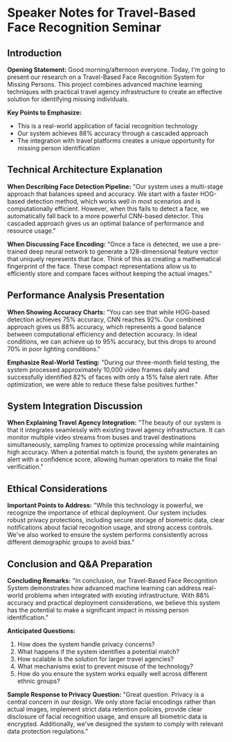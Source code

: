 # Speaker Notes for Travel-Based Face Recognition Seminar

## Introduction

**Opening Statement:**
Good morning/afternoon everyone. Today, I'm going to present our research on a Travel-Based Face Recognition System for Missing Persons. This project combines advanced machine learning techniques with practical travel agency infrastructure to create an effective solution for identifying missing individuals.

**Key Points to Emphasize:**
- This is a real-world application of facial recognition technology
- Our system achieves 88% accuracy through a cascaded approach
- The integration with travel platforms creates a unique opportunity for missing person identification

## Technical Architecture Explanation

**When Describing Face Detection Pipeline:**
"Our system uses a multi-stage approach that balances speed and accuracy. We start with a faster HOG-based detection method, which works well in most scenarios and is computationally efficient. However, when this fails to detect a face, we automatically fall back to a more powerful CNN-based detector. This cascaded approach gives us an optimal balance of performance and resource usage."

**When Discussing Face Encoding:**
"Once a face is detected, we use a pre-trained deep neural network to generate a 128-dimensional feature vector that uniquely represents that face. Think of this as creating a mathematical fingerprint of the face. These compact representations allow us to efficiently store and compare faces without keeping the actual images."

## Performance Analysis Presentation

**When Showing Accuracy Charts:**
"You can see that while HOG-based detection achieves 75% accuracy, CNN reaches 92%. Our combined approach gives us 88% accuracy, which represents a good balance between computational efficiency and detection accuracy. In ideal conditions, we can achieve up to 95% accuracy, but this drops to around 70% in poor lighting conditions."

**Emphasize Real-World Testing:**
"During our three-month field testing, the system processed approximately 10,000 video frames daily and successfully identified 82% of faces with only a 15% false alert rate. After optimization, we were able to reduce these false positives further."

## System Integration Discussion

**When Explaining Travel Agency Integration:**
"The beauty of our system is that it integrates seamlessly with existing travel agency infrastructure. It can monitor multiple video streams from buses and travel destinations simultaneously, sampling frames to optimize processing while maintaining high accuracy. When a potential match is found, the system generates an alert with a confidence score, allowing human operators to make the final verification."

## Ethical Considerations

**Important Points to Address:**
"While this technology is powerful, we recognize the importance of ethical deployment. Our system includes robust privacy protections, including secure storage of biometric data, clear notifications about facial recognition usage, and strong access controls. We've also worked to ensure the system performs consistently across different demographic groups to avoid bias."

## Conclusion and Q&A Preparation

**Concluding Remarks:**
"In conclusion, our Travel-Based Face Recognition System demonstrates how advanced machine learning can address real-world problems when integrated with existing infrastructure. With 88% accuracy and practical deployment considerations, we believe this system has the potential to make a significant impact in missing person identification."

**Anticipated Questions:**
1. How does the system handle privacy concerns?
2. What happens if the system identifies a potential match?
3. How scalable is the solution for larger travel agencies?
4. What mechanisms exist to prevent misuse of the technology?
5. How do you ensure the system works equally well across different ethnic groups?

**Sample Response to Privacy Question:**
"Great question. Privacy is a central concern in our design. We only store facial encodings rather than actual images, implement strict data retention policies, provide clear disclosure of facial recognition usage, and ensure all biometric data is encrypted. Additionally, we've designed the system to comply with relevant data protection regulations."
